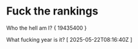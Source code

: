 # Fuck the rankings

Who the hell am I?
{ 19435400 }

What fucking year is it?
[ 2025-05-22T08:16:40Z ]
